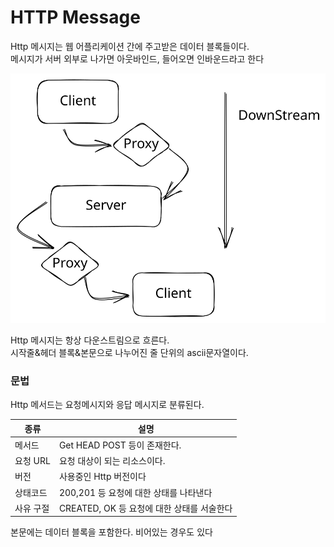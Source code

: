 # HTTP Message

Http 메시지는 웹 어플리케이션 간에 주고받은 데이터 블록들이다.\
메시지가 서버 외부로 나가면 아웃바인드, 들어오면 인바운드라고 한다

<img src="../../.gitbook/assets/file.excalidraw (3) (2) (1).svg" alt="" class="gitbook-drawing">

Http 메시지는 항상 다운스트림으로 흐른다.\
시작줄&헤더 블록&본문으로 나누어진 줄 단위의 ascii문자열이다.

### 문법

Http 메서드는 요청메시지와 응답 메시지로 분류된다.

| 종류     | 설명                            |
| ------ | ----------------------------- |
| 메서드    | Get HEAD POST 등이 존재한다.        |
| 요청 URL | 요청 대상이 되는 리소스이다.              |
| 버전     | 사용중인 Http 버전이다                |
| 상태코드   | 200,201 등 요청에 대한 상태를 나타낸다     |
| 사유 구절  | CREATED, OK 등 요청에 대한 상태를 서술한다 |

본문에는 데이터 블록을 포함한다. 비어있는 경우도 있다

### &#x20;
